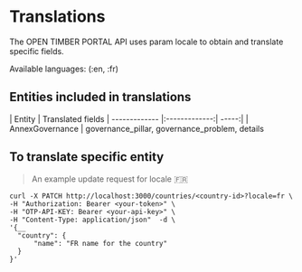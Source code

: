 # Translations

The OPEN TIMBER PORTAL API uses param locale to obtain and translate specific fields.

Available languages: (:en, :fr)

## Entities included in translations

| Entity          | Translated fields
| -------------   |:-------------:| -----:|
| AnnexGovernance | governance_pillar, governance_problem, details

## To translate specific entity

> An example update request for locale :fr:

```shell
curl -X PATCH http://localhost:3000/countries/<country-id>?locale=fr \
-H "Authorization: Bearer <your-token>" \
-H "OTP-API-KEY: Bearer <your-api-key>" \
-H "Content-Type: application/json"  -d \
'{__
  "country": {
      "name": "FR name for the country"
  }
}'
```
